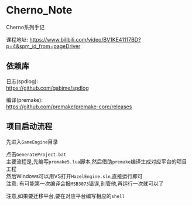 # Cherno_Note
Cherno系列手记

课程地址: https://www.bilibili.com/video/BV1KE41117BD?p=4&spm_id_from=pageDriver

## 依赖库

日志(spdlog):  
https://github.com/gabime/spdlog

编译(premake):  
https://github.com/premake/premake-core/releases

## 项目启动流程

先进入`GameEngine`目录  

点击`GenerateProject.bat`  
主要流程是,先编写`premake5.lua`脚本,然后借助`premake`编译生成对应平台的项目工程  
然后Windows可以用VS打开`HazelEngine.sln`,直接运行即可  
注意: 有可能第一次编译会报`MSB3073`错误,别管他,再运行一次就可以了

注意,如果要迁移平台,要在对应平台编写相应的`shell`
